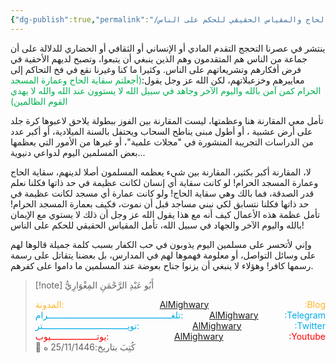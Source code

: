 ```yaml
---
{"dg-publish":true,"permalink":"/فوائد وقطوف/سقاية الحاج والمقياس الحقيقي للحكم على الناس/","noteIcon":"","created":"2024-01-07T20:42:20.613+02:00","updated":"2025-07-23T10:41:24.633+03:00"}
---
```



ينتشر في عصرنا التحجج التقدم المادي أو الإنساني أو الثقافي أو الحضاري للدلالة على أن جماعة من الناس هم المتقدمون وهم الذين ينبغي أن يتبعوا، وتصبح لديهم الأحقية في فرض أفكارهم وتشريعاتهم على الناس. 
وكثيرا ما كنا وغيرنا نقع في فخ التحاكم إلى معاييرهم وخزعبلاتهم، لكن الله عز وجل يقول:<font color="#00b050">(أجعلتم سقاية الحاج وعمارة المسجد الحرام كمن آمن بالله واليوم الآخر وجاهد في سبيل الله لا يستوون عند الله والله لا يهدي القوم الظالمين) </font>

تأمل معي المقارنة هنا وعظمتها، ليست المقارنة بين الفوز ببطولة يلاحق لاعبوها كرة جلد على أرض عشبية ، أو أطول مبنى يناطح السحاب ويحتفل بالسنة الميلادية، أو أكبر عدد من الدراسات التجريبة المنشورة في "مجلات علمية"، أو غيرها من الأمور التي يعظمها بعض المسلمين اليوم لدواعي دنيوية... 

لا، المقارنة أكبر بكثير، المقارنة بين شيء يعظمه المسلمون أصلا لدينهم، سقاية الحاج وعمارة المسجد الحرام! 
لو كانت سقاية أي إنسان لكانت عظيمة في حد ذاتها فكلنا نعلم قدر الصدقة، فما بالك وهي سقاية الحاج! ولو كانت عمارة أي مسجد لكانت عظيمة في حد ذاتها فكلنا نتسابق لكي نبني مساجد قبل أن نموت، فكيف بعمارة المسجد الحرام! 
تأمل عظمة هذه الأعمال كيف أنه مع هذا يقول الله عز وجل أن ذلك لا يستوي مع الإيمان بالله واليوم الآخر والجهاد في سبيل الله، تأمل المقياس الحقيقي للحكم على الناس!

وإني لأتحسر على مسلمين اليوم يذوبون في حب الكفار بسبب كلمة جميلة قالوها لهم على وسائل التواصل، أو معلومة فهموها لهم في المدارس، بل بعضنا يتقاتل على رسمة رسمها كافر! وهؤلاء لا ينبغي أن يزنوا جناح بعوضة عند المسلمين ما داموا على كفرهم. 


> [!note] أَبُو عَبْدِ الرَّحْمَنِ المِغْوَارِيُّ 
> <div style="display: flex; justify-content: space-between;"> <font color="ffb329"> المدونة:   </font><center> <a style="transform: translatex(-50%); left: 50%;" href="https://almighwary.netlify.app">  AlMighwary</a></center><span ><font color="ffb329"> :Blog</font></span> </div> 
>  <div style="display: flex; justify-content: space-between;"> <font color="01abe9"> تلغــــــــــــــــــــــــــــــــــــــــــــــــرام:   </font> <center>     <a style="transform: translatex(-50%); left: 50%;" href="https://t.me/AlMighwary">AlMighwary</a></center> <span ><font color="01abe9"> :Telegram</font></span> </div> 
>  <div style="display: flex; justify-content: space-between;"> <font color="01abe9"> تويـــــــــــــــــــــــــــــــــتر:   </font> <center>    <a style="transform: translatex(-50%); left: 50%;" href="https://x.com/AlMighwary">AlMighwary</a></center> <span ><font color="01abe9"> :Twitter</font></span> </div> 
>  <div style="display: flex; justify-content: space-between;"> <font color="fb0101"> يوتــــــــــــــــــيوب:   </font> <center>    <a style="transform: translatex(-50%); left: 50%;" href="https://www.youtube.com/@AlMighwary">AlMighwary</a></center> <span ><font color="fb0101"> :Youtube</font></span> </div> <footer>📅 كُتِبَ  بتاريخ:25/11/1446   ه</footer>



